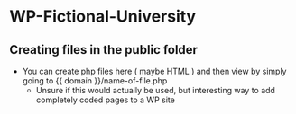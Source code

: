 # WP-Fictional-University

## Creating files in the public folder

* You can create php files here ( maybe HTML ) and then view by simply going to {{ domain }}/name-of-file.php
    * Unsure if this would actually be used, but interesting way to add completely coded pages to a WP site

